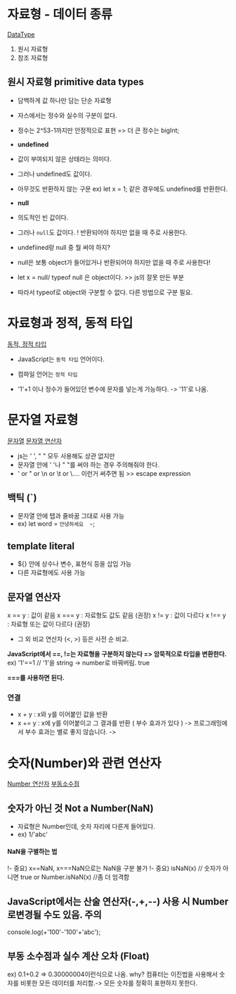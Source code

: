 # 자료형 - 데이터 종류
[DataType](./datatype.js)
1) 원시 자료형
2) 참조 자료형

## 원시 자료형 primitive data types
- 담백하게 값 하나만 담는 단순 자료형 

- 자스에서는 정수와 실수의 구분이 없다. 
- 정수는 2^53-1까지만 안정적으로 표현 => 더 큰 정수는 bigInt;

- **undefined**
- 값이 부여되지 않은 상태라는 의미다. 
- 그러나 undefined도 값이다. 
- 아무것도 반환하지 않는 구문 ex) let x = 1; 같은 경우에도 undefined를 반환한다.

- **null**
- 의도적인 빈 값이다. 
- 그러나 `null`도 값이다. ! 반환되어야 하지만 없을 때 주로 사용한다. 

- undefiined랑 null 중 뭘 써야 하지?
- null은 보통 object가 들어있거나 반환되어야 하지만 없을 때 주로 사용한다!  

- let x = null/ typeof null 은 object이다. >> js의 잘못 만든 부분
- 따라서 typeof로 object와 구분할 수 없다. 다른 방법으로 구분 필요.

# 자료형과 정적, 동적 타입
[동적, 정적 타입](./dynammic)

- JavaScript는 `동적 타입` 언어이다. 
- 컴파일 언어는 `정적 타입`

- '1'+1 이나 정수가 들어있던 변수에 문자를 넣는게 가능하다. 
-> '11'로 나옴. 

# 문자열 자료형
[문자열](./stringData.js)
[문자열 연산자](./stringOperator.js)
- js는 ' ', " " 모두 사용해도 상관 없지만
- 문자열 안에 ' '나 " "를 써야 하는 경우 주의해줘야 한다. 
- \' or \" or \n or \t or \\.... 이런거 써주면 됨 >> escape expression

## 백틱 (`)
- 문자열 안에 탭과 줄바꿈 그대로 사용 가능 
- ex) let word = ``안녕하세요  ~``;

## template literal
- ${} 안에 상수나 변수, 표현식 등을 삽입 가능
- 다른 자료형에도 사용 가능

## 문자열 연산자
x == y : 값이 같음
x === y : 자료형도 값도 같음 (권장)
x != y : 값이 다르다
x !== y : 자료형 또는 값이 다르다 (권장)
- 그 외 비교 연산자 (<, >) 등은 사전 순 비교.

**JavaScript에서 ==, !=는 자료형을 구분하지 않는다 => 암묵적으로 타입을 변환한다.**
ex) '1'==1 // '1'을 string -> number로 바꿔버림. true

**===를 사용하면 된다.**

### 연결
- x + y : x와 y를 이어붙인 값을 반환
- x += y : x에 y를 이어붙이고 그 결과를 반환 ( 부수 효과가 있다 )
-> 프로그래밍에서 부수 효과는 별로 좋지 않습니다. 
-> 

# 숫자(Number)와 관련 연산자
[Number 연산자](./NumberOperator.js)
[부동소수점](./float.js)

## 숫자가 아닌 것 Not a Number(NaN)
- 자료형은 Number인데, 숫자 자리에 다른게 들어있다. 
- ex) 1/'abc'
#### NaN을 구별하는 법
!- 중요) x==NaN, x===NaN으로는 NaN을 구분 불가
!- 중요) isNaN(x) // 숫자가 아니면 true 
         or Number.isNaN(x) //좀 더 엄격함 

## JavaScript에서는 산술 연산자(-,+,--) 사용 시 Number로변경될 수도 있음. 주의
console.log(+'100'-'100'+'abc');

## 부동 소수점과 실수 계산 오차 (Float)
ex) 0.1+0.2 => 0.30000004이런식으로 나옴.
why? 컴퓨터는 이진법을 사용해서 숫자를 비롯한 모든 데이터를 처리함.-> 모든 숫자를 정확히 표현하지 못한다.